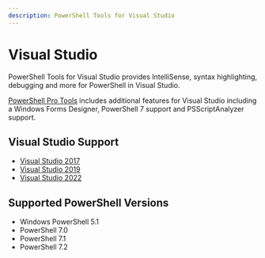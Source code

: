 ```yaml
---
description: PowerShell Tools for Visual Studio
---
```


# Visual Studio

PowerShell Tools for Visual Studio provides IntelliSense, syntax highlighting, debugging and more for PowerShell in Visual Studio.&#x20;

[PowerShell Pro Tools](https://docs.poshtools.com/powershell-pro-tools-documentation/visual-studio) includes additional features for Visual Studio including a Windows Forms Designer, PowerShell 7 support and PSScriptAnalyzer support.&#x20;

## Visual Studio Support

* [Visual Studio 2017](https://marketplace.visualstudio.com/items?itemName=AdamRDriscoll.PowerShellToolsforVisualStudio2017-18561)
* [Visual Studio 2019](https://marketplace.visualstudio.com/items?itemName=AdamRDriscoll.PowerShellToolsforVisualStudio2017-18561)
* [Visual Studio 2022](https://marketplace.visualstudio.com/items?itemName=AdamRDriscoll.PowerShellToolsVS2022)

## Supported PowerShell Versions

* Windows PowerShell 5.1
* PowerShell 7.0
* PowerShell 7.1
* PowerShell 7.2
